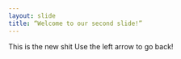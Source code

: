 ```yaml
---
layout: slide
title: “Welcome to our second slide!”
---
```

This is the new shit
Use the left arrow to go back!
